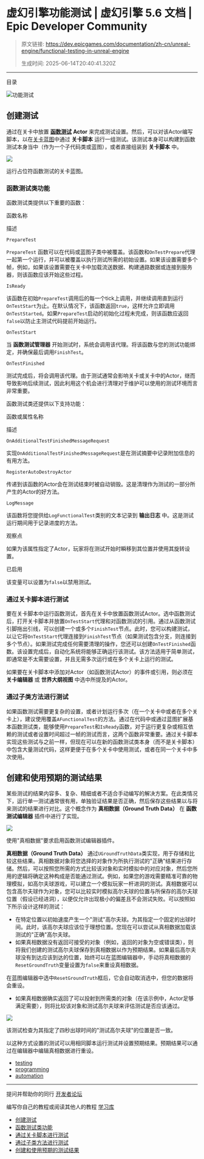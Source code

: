 # 虚幻引擎功能测试 | 虚幻引擎 5.6 文档 | Epic Developer Community

> 原文链接: https://dev.epicgames.com/documentation/zh-cn/unreal-engine/functional-testing-in-unreal-engine
> 
> 生成时间: 2025-06-14T20:40:41.320Z

---

目录

![功能测试](https://dev.epicgames.com/community/api/documentation/image/bc296484-a0ed-4f50-a1b1-7d24aa859622?resizing_type=fill&width=1920&height=335)

## 创建测试

通过在关卡中放置 [**函数测试**](/documentation/en-us/unreal-engine/API/Developer/FunctionalTesting/AFunctionalTest) **Actor** 来完成测试设置。然后，可以对该Actor编写脚本，以在[关卡蓝图](/documentation/zh-cn/unreal-engine/blueprints-visual-scripting-editor-user-interface-for-level-blueprints-in-unreal-engine)中通过 **关卡脚本** 运行一组测试。该测试本身可以构建到函数测试本身当中（作为一个子代码类或蓝图），或者直接组装到 **关卡脚本** 中。

![](https://d1iv7db44yhgxn.cloudfront.net/documentation/images/e025af0f-5ca4-40d2-863f-44d91b8fd8eb/functionaltest_levelbp.png)

运行占位符函数测试的关卡蓝图。

### 函数测试类功能

函数测试类提供以下重要的函数：

函数名称

描述

`PrepareTest`

`PrepareTest` 函数可以在代码或蓝图子类中被覆盖。该函数和`OnTestPrepare`代理一起第一个运行，并可以被覆盖以执行测试所需的初始设置。如果该设置需要多个帧，例如，如果该设置需要在关卡中加载流送数据、构建通路数据或连接到服务器，则该函数应该开始这些过程。

`IsReady`

该函数在初始`PrepareTest`调用后的每一个tick上调用，并继续调用直到运行`OnTestStart`为止。在默认情况下，该函数返回`true`，这样允许立即调用`OnTestStarted`。如果`PrepareTest`启动的初始化过程未完成，则该函数应返回`false`以防止主测试代码提前开始运行。

`OnTestStart`

当 **函数测试管理器** 开始测试时，系统会调用该代理。将该函数与您的测试功能绑定，并确保最后调用`FinishTest`。

`OnTestFinished`

测试完成后，将会调用该代理。由于测试通常会影响关卡或关卡中的Actor，继而导致影响后续测试，因此利用这个机会进行清理对于维护可以使用的测试环境而言非常重要。

函数测试类还提供以下支持功能：

函数或属性名称

描述

`OnAdditionalTestFinishedMessageRequest`

实现`OnAdditionalTestFinishedMessageRequest`是在测试摘要中记录附加信息的有用方法。

`RegisterAutoDestroyActor`

传递到该函数的Actor会在测试结束时被自动销毁。这是清理作为测试的一部分所产生的Actor的好方法。

`LogMessage`

该函数将您提供给`LogFunctionalTest`类别的文本记录到 **输出日志** 中。这是测试运行期间用于记录进度的方法。

观察点

如果为该属性指定了Actor，玩家将在测试开始时瞬移到其位置并使用其旋转设置。

已启用

该变量可以设置为`false`以禁用测试。

### 通过关卡脚本进行测试

要在关卡脚本中运行函数测试，首先在关卡中放置函数测试Actor。选中函数测试后，打开关卡脚本并放置`OnTestStart`代理和对函数测试的引用。通过从函数测试引脚拖出引线，可以创建一个或多个`FinishTest`节点。此时，您可以构建测试，以让它将`OnTestStart`代理连接到`FinishTest`节点（如果测试包含分支，则连接到多个节点）。如果测试完成任何需要清理的操作，您还可以创建`OnTestFinished`函数。该设置完成后，自动化系统将能够正确运行该测试。该方法适用于简单测试，即通常是不太需要设置，并且无需多次运行或在多个关卡上运行的测试。

如果要在关卡脚本中添加对Actor（如函数测试Actor）的事件或引用，则必须在 **关卡编辑器** 或 **世界大纲视图** 中选中所提及的Actor。

### 通过子类方法进行测试

如果函数测试需要更复杂的设置，或者计划运行多次（在一个关卡中或者在多个关卡上），建议使用覆盖`AFunctionalTest`的方法。通过在代码中或通过蓝图扩展基本函数测试类，能够使用`PrepareTest`和`IsReady`函数，对于运行更复杂或相互依赖的测试或者设置时间超过一帧的测试而言，这两个函数非常重要。通过关卡脚本实现这些测试与之前一样，但现在可以在新的函数测试类本身（而不是关卡脚本）中包含大量测试代码，这样更便于在多个关卡中使用测试，或者在同一个关卡中多次使用。

## 创建和使用预期的测试结果

某些测试的结果内容多、复杂、精细或者不适合手动编写的解决方案。在此类情况下，运行单一测试通常很有用，单独验证结果是否正确，然后保存这些结果以与将来测试的结果进行对比。这个概念作为 **真相数据（Ground Truth Data）** 在 **函数测试编辑器** 插件中进行了实现。

![](https://d1iv7db44yhgxn.cloudfront.net/documentation/images/bf1a3a7d-a72b-4fd4-9bb4-419f091e995b/functionaltest_plugin.png)

使用"真相数据"要求启用函数测试编辑器插件。

**真相数据（Ground Truth Data）** 通过`UGroundTruthData`类实现，用于存储和比较这些结果。真相数据对象将您选择的对象作为所执行测试的"正确"结果进行存储。然后，可以按照您所需的方式比较该对象和实时模拟中的对应对象，然后您所用的逻辑将确定这种构成是否能通过测试。例如，如果您的游戏需要精准可靠的物理模拟，如高尔夫球游戏，可以建立一个模拟玩家一杆进洞的测试。真相数据可以包含高尔夫球作为对象，您可以比较实时模拟高尔夫球的位置与所保存的高尔夫球位置（假设已经进洞），以便仅允许出现极小的偏差且不会测试失败。可以按照如下所示设计这样的测试：

-   在特定位置以初始速度产生一个"测试"高尔夫球。为其指定一个固定的出球时间。此时，该高尔夫球应该位于理想位置。您现在可以尝试从真相数据加载该测试的"正确"高尔夫球。
-   如果真相数据没有返回可接受的对象（例如，返回的对象为空或错误类），则将我们创建的测试高尔夫球保存到真相数据以作为预期结果。如果最后高尔夫球没有到达应该到达的位置，始终可以在蓝图编辑器中，手动将真相数据的`ResetGroundTruth`变量设置为`false`来重设真相数据。

在蓝图编辑器中选中`ResetGroundTruth`框后，它会自动取消选中，但您的数据将会重设。

-   如果真相数据确实返回了可以投射到所需类的对象（在该示例中，Actor足够满足需要），则将比较该对象和测试高尔夫球来评估测试是否应该通过。

![](https://d1iv7db44yhgxn.cloudfront.net/documentation/images/5bcdd333-e577-427a-a54a-709698b37296/groundtruthexample.png)

该测试检查为其指定了四秒出球时间的"测试高尔夫球"的位置是否一致。

以这种方式设置的测试可以用相同脚本运行测试并设置预期结果。预期结果可以通过在编辑器中编辑真相数据进行重设。

-   [testing](https://dev.epicgames.com/community/search?query=testing)
-   [programming](https://dev.epicgames.com/community/search?query=programming)
-   [automation](https://dev.epicgames.com/community/search?query=automation)

* * *

提问并帮助你的同行 [开发者论坛](https://forums.unrealengine.com/categories?tag=unreal-engine)

编写你自己的教程或阅读其他人的教程 [学习库](https://dev.epicgames.com/community/unreal-engine/learning)

-   [创建测试](/documentation/zh-cn/unreal-engine/functional-testing-in-unreal-engine#%E5%88%9B%E5%BB%BA%E6%B5%8B%E8%AF%95)
-   [函数测试类功能](/documentation/zh-cn/unreal-engine/functional-testing-in-unreal-engine#%E5%87%BD%E6%95%B0%E6%B5%8B%E8%AF%95%E7%B1%BB%E5%8A%9F%E8%83%BD)
-   [通过关卡脚本进行测试](/documentation/zh-cn/unreal-engine/functional-testing-in-unreal-engine#%E9%80%9A%E8%BF%87%E5%85%B3%E5%8D%A1%E8%84%9A%E6%9C%AC%E8%BF%9B%E8%A1%8C%E6%B5%8B%E8%AF%95)
-   [通过子类方法进行测试](/documentation/zh-cn/unreal-engine/functional-testing-in-unreal-engine#%E9%80%9A%E8%BF%87%E5%AD%90%E7%B1%BB%E6%96%B9%E6%B3%95%E8%BF%9B%E8%A1%8C%E6%B5%8B%E8%AF%95)
-   [创建和使用预期的测试结果](/documentation/zh-cn/unreal-engine/functional-testing-in-unreal-engine#%E5%88%9B%E5%BB%BA%E5%92%8C%E4%BD%BF%E7%94%A8%E9%A2%84%E6%9C%9F%E7%9A%84%E6%B5%8B%E8%AF%95%E7%BB%93%E6%9E%9C)